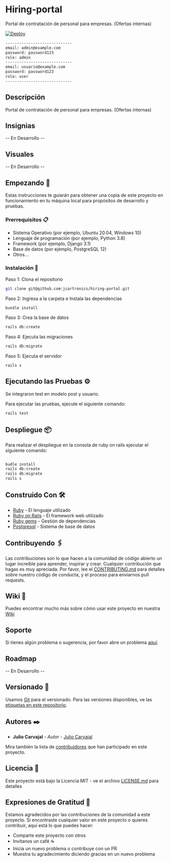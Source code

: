 # Hiring-portal

Portal de contratación de personal para empresas. (Ofertas internas)

[![Deploy](https://www.herokucdn.com/deploy/button.svg)](https://powerful-wildwood-13438-88f795785eb9.herokuapp.com/)

```bash
-----------------------------
email: admin@example.com
password: password123
role: admin
-----------------------------
email: usuario@example.com
password: password123
role: user
-----------------------------
```

## Descripción

Portal de contratación de personal para empresas. (Ofertas internas)

## Insignias

-- En Desarrollo --

## Visuales

-- En Desarrollo --

## Empezando 🚀

Estas instrucciones te guiarán para obtener una copia de este proyecto en funcionamiento en tu máquina local para propósitos de desarrollo y pruebas.

### Prerrequisitos 📋

- Sistema Operativo (por ejemplo, Ubuntu 20.04, Windows 10)
- Lenguaje de programación (por ejemplo, Python 3.8)
- Framework (por ejemplo, Django 3.1)
- Base de datos (por ejemplo, PostgreSQL 12)
- Otros...

### Instalación 🔧

Paso 1: Clona el repositorio

```bash
git clone git@github.com:jcartronics/hiring-portal.git
```

Paso 2: Ingresa a la carpeta e Instala las dependencias

```bash
bundle install
```

Paso 3: Crea la base de datos

```bash
rails db:create
```

Paso 4: Ejecuta las migraciones

```bash
rails db:migrate
```

Paso 5: Ejecuta el servidor

```bash
rails s
```

## Ejecutando las Pruebas ⚙️

Se integraron test en modelo post y usuario.

Para ejecutar las pruebas, ejecute el siguiente comando:

```bash
rails test
```

## Despliegue 📦

Para realizar el despliegue en la consola de ruby on rails ejecutar el siguiente comando:

```bash

budle install
rails db:create
rails db:migrate
rails s

```

## Construido Con 🛠️

- [Ruby](https://www.ruby-lang.org/es/) - El lenguaje utilizado
- [Ruby on Rails](https://rubyonrails.org) - El framework web utilizado
- [Ruby gems](https://rubygems.org) - Gestión de dependencias
- [Postgresql](https://www.postgresql.org) - Sistema de base de datos

## Contribuyendo 🖇️

Las contribuciones son lo que hacen a la comunidad de código abierto un lugar increíble para aprender, inspirar y crear. Cualquier contribución que hagas es muy apreciada. Por favor, lee el [CONTRIBUTING.md](https://gist.github.com/jcartronics/xxxxxx) para detalles sobre nuestro código de conducta, y el proceso para enviarnos pull requests.

## Wiki 📖

Puedes encontrar mucho más sobre cómo usar este proyecto en nuestra [Wiki](https://github.com/jcartronics/KariPic/wiki)

## Soporte

Si tienes algún problema o sugerencia, por favor abre un problema [aquí](https://github.com/jcartronics/KariPic/issues).

## Roadmap

-- En Desarrollo --

## Versionado 📌

Usamos [Git](https://git-scm.com) para el versionado. Para las versiones disponibles, ve las [etiquetas en este repositorio](https://github.com/your/project/tags).

## Autores ✒️

- **Julio Carvajal** - _Autor_ - [Julio Carvajal](https://github.com/jcartronics)

Mira también la lista de [contribuidores](https://github.com/your/project/contributors) que han participado en este proyecto.

## Licencia 📄

Este proyecto está bajo la Licencia MIT - ve el archivo [LICENSE.md](LICENSE.md) para detalles

## Expresiones de Gratitud 🎁

Estamos agradecidos por las contribuciones de la comunidad a este proyecto. Si encontraste cualquier valor en este proyecto o quieres contribuir, aquí está lo que puedes hacer:

- Comparte este proyecto con otros
- Invítanos un café ☕
- Inicia un nuevo problema o contribuye con un PR
- Muestra tu agradecimiento diciendo gracias en un nuevo problema
  